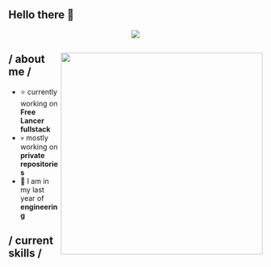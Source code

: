 ## Hello there 👋

<!--
**Mosala44/Mosala44** is a ✨ _special_ ✨ repository because its `README.md` (this file) appears on your GitHub profile.

Here are some ideas to get you started:

- 🔭 I’m currently working on ...
- 🌱 I’m currently learning ...
- 👯 I’m looking to collaborate on ...
- 🤔 I’m looking for help with ...
- 💬 Ask me about ...
- 📫 How to reach me: ...
- 😄 Pronouns: ...
- ⚡ Fun fact: ...
-->
<p align = center ><img src="[https://imgur.com/a/iqAXxGj](https://i.imgur.com/LXznYVy.jpeg)"> </p>

<div>

<img align="right" width="400" alt="" src="[https://imgur.com/a/iqAXxGj](https://i.imgur.com/LXznYVy.jpeg)"/>

<h2> / about me /</h2>
  
- ⭐ currently working on **Free Lancer fullstack**
- 💀 mostly working on **private repositories**
- 👾 I am in my last year of **engineering**
  
<h2> / current skills / </h2>
<svg xmlns="http://www.w3.org/2000/svg" width="256" height="256" fill="none" viewBox="0 0 256 256"></svg>
